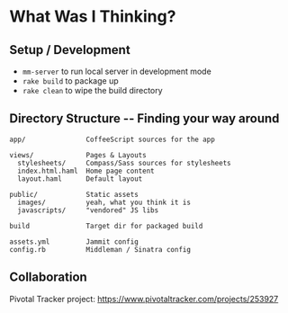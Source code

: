 # What Was I Thinking?

## Setup / Development

* `mm-server` to run local server in development mode
* `rake build` to package up
* `rake clean` to wipe the build directory

## Directory Structure -- Finding your way around

    app/               CoffeeScript sources for the app

    views/             Pages & Layouts
      stylesheets/     Compass/Sass sources for stylesheets
      index.html.haml  Home page content
      layout.haml      Default layout

    public/            Static assets
      images/          yeah, what you think it is
      javascripts/     "vendored" JS libs

    build              Target dir for packaged build

    assets.yml         Jammit config
    config.rb          Middleman / Sinatra config

## Collaboration

Pivotal Tracker project: https://www.pivotaltracker.com/projects/253927
